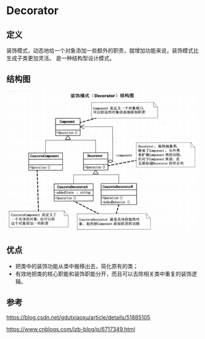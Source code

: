 # Decorator

## 定义

装饰模式，动态地给一个对象添加一些额外的职责，就增加功能来说，装饰模式比生成子类更加灵活。
是一种结构型设计模式。

## 结构图
![](Structure.png)

## 优点
+ 把类中的装饰功能从类中搬移出去，简化原有的类；
+ 有效地把类的核心职能和装饰职能分开，而且可以去除相关类中重复的装饰逻辑。

## 参考

https://blog.csdn.net/gdutxiaoxu/article/details/51885105

https://www.cnblogs.com/jzb-blog/p/6717349.html